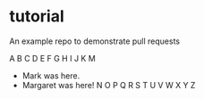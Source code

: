 # tutorial
An example repo to demonstrate pull requests

A
B
C
D
E
F
G
H
I
J
K
M
- Mark was here.
- Margaret was here!
N
O
P
Q
R
S
T
U
V
W
X
Y
Z
